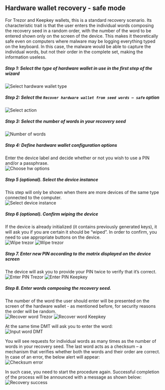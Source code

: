 ## Hardware wallet recovery - safe mode

For Trezor and Keepkey wallets, this is a standard recovery scenario. Its characteristic trait is that the user enters the individual words composing the recovery seed in a random order, with the number of the word to be entered shown only on the screen of the device. This makes it theoretically safe even on computers where malware may be logging everything typed on the keyboard. In this case, the malware would be able to capture the individual words, but not their order in the complete set, making the information useless.

##### Step 1: Select the type of hardware wallet in use in the first step of the wizard  
![Select hardware wallet type](img/hwri/rec-hwtype.png)

##### Step 2: Select the `Recover hardware wallet from seed words – safe` option  
![Select action](img/hwri/rec-action-safe.png)

##### Step 3: Select the number of words in your recovery seed  
![Number of words](img/hwri/rec-number-of-words.png)

##### Step 4: Define hardware wallet configuration options
Enter the device label and decide whether or not you wish to use a PIN and/or a passphrase.  
![Choose hw options](img/hwri/rec-options-safe.png)

##### Step 5 (optional). Select the device instance
This step will only be shown when there are more devices of the same type connected to the computer.  
![Select device instance](img/hwri/rec-init-hw-instance.png)

##### Step 6 (optional). Confirm wiping the device
If the device is already initialized (it contains previously generated keys), it will ask you if you are certain it should be “wiped”. In order to confirm, you need to use appropriate buttons on the device.  
![Wipe trezor](img/hwri/trezor-wipe.jpg)
![Wipe trezor](img/hwri/keepkey-wipe.jpg) 

##### Step 7. Enter new PIN according to the matrix displayed on the device screen
The device will ask you to provide your PIN twice to verify that it’s correct.  
![Enter PIN Trezor](img/hwri/trezor-pin.jpg)
![Enter PIN Keepkey](img/hwri/keepkey-pin.jpg) 

##### Step 8. Enter words composing the recovery seed.
The number of the word the user should enter will be presented on the screen of the hardware wallet - as mentioned before, for security reasons the order will be random.  
![Recover word Trezor](img/hwri/trezor-recover-word.jpg)
![Recover word Keepkey](img/hwri/keepkey-recover-word.jpg)

At the same time DMT will ask you to enter the word:  
![Input word DMT](img/hwri/rec-word-input.png)

You will see requests for individual words as many times as the number of words in your recovery seed. The last word acts as a checksum – a mechanism that verifies whether both the words and their order are correct. In case of an error, the below alert will appear:  
![Checksum error](img/hwri/rec-checksum-error.png)

In such case, you need to start the procedure again. 
Successful completion of the process will be announced with a message as shown below:  
![Recovery success](img/hwri/rec-init-success.png)

